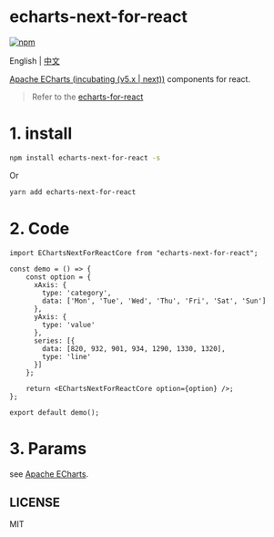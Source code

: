 # echarts-next-for-react

[![npm](https://img.shields.io/npm/v/echarts-next-for-react.svg)](https://www.npmjs.com/package/echarts-next-for-react)

English | [中文](https://github.com/BigFaceMaster/echarts-next-for-react/blob/master/README.zh-CN.md)

[Apache ECharts (incubating (v5.x | next))](https://github.com/apache/incubator-echarts) components for react.

> Refer to the [echarts-for-react](https://github.com/hustcc/echarts-for-react)
> 
# 1. install 
```sh
npm install echarts-next-for-react -s
```
Or
```sh
yarn add echarts-next-for-react
```

# 2. Code

```tsx
import EChartsNextForReactCore from "echarts-next-for-react";

const demo = () => {
    const option = {
      xAxis: {
        type: 'category',
        data: ['Mon', 'Tue', 'Wed', 'Thu', 'Fri', 'Sat', 'Sun']
      },
      yAxis: {
        type: 'value'
      },
      series: [{
        data: [820, 932, 901, 934, 1290, 1330, 1320],
        type: 'line'
      }]
    };
    
    return <EChartsNextForReactCore option={option} />;
};

export default demo();
```

# 3. Params

see [Apache ECharts](https://echarts.apache.org/en/index.html).

## LICENSE

MIT
